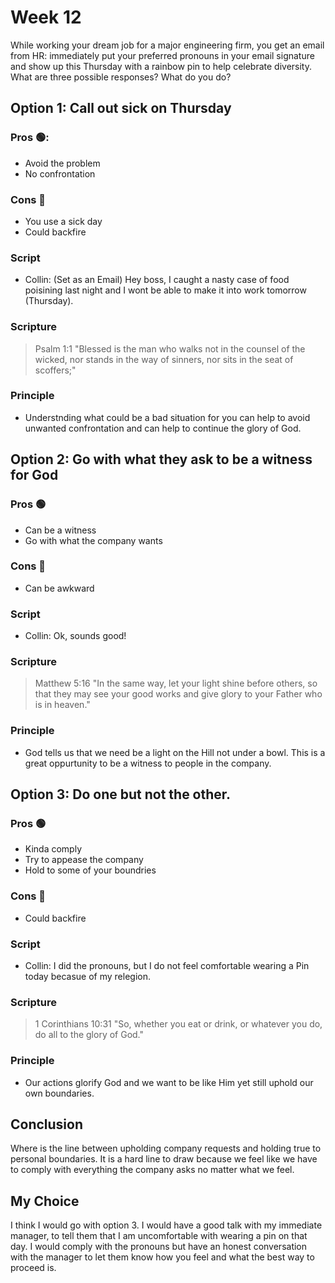 # Week 12
While working your dream job for a major engineering firm, you get an email from HR: immediately put your preferred pronouns in your email signature and show up this Thursday with a rainbow pin to help celebrate diversity. What are three possible responses? What do you do?

## **Option 1:** Call out sick on Thursday

### **Pros** 🟢:
- Avoid the problem
- No confrontation

### **Cons** 🛑
- You use a sick day
- Could backfire

### **Script**
- Collin: (Set as an Email) Hey boss, I caught a nasty case of food poisining last night and I wont be able to make it into work tomorrow (Thursday).

### **Scripture**
> Psalm 1:1 "Blessed is the man who walks not in the counsel of the wicked, nor stands in the way of sinners, nor sits in the seat of scoffers;"

### **Principle**
- Understnding what could be a bad situation for you can help to avoid unwanted confrontation and can help to continue the glory of God.

## **Option 2:** Go with what they ask to be a witness for God

### **Pros** 🟢
- Can be a witness
- Go with what the company wants

### **Cons** 🛑
- Can be awkward

### **Script**
- Collin: Ok, sounds good!

### **Scripture**
> Matthew 5:16 "In the same way, let your light shine before others, so that they may see your good works and give glory to your Father who is in heaven."

### **Principle**
- God tells us that we need be a light on the Hill not under a bowl. This is a great oppurtunity to be a witness to people in the company.


## **Option 3:** Do one but not the other.

### **Pros** 🟢
- Kinda comply
- Try to appease the company
- Hold to some of your boundries

### **Cons** 🛑
- Could backfire


### **Script**
- Collin: I did the pronouns, but I do not feel comfortable wearing a Pin today becasue of my relegion.

### **Scripture**
> 1 Corinthians 10:31 "So, whether you eat or drink, or whatever you do, do all to the glory of God."

### **Principle**
- Our actions glorify God and we want to be like Him yet still uphold our own boundaries. 

## Conclusion
Where is the line between upholding company requests and holding true to personal boundaries. It is a hard line to draw because we feel like we have to comply with everything the company asks no matter what we feel.

## My Choice
I think I would go with option 3. I would have a good talk with my immediate manager, to tell them that I am uncomfortable with wearing a pin on that day. I would comply with the pronouns but have an honest conversation with the manager to let them know how you feel and what the best way to proceed is.
